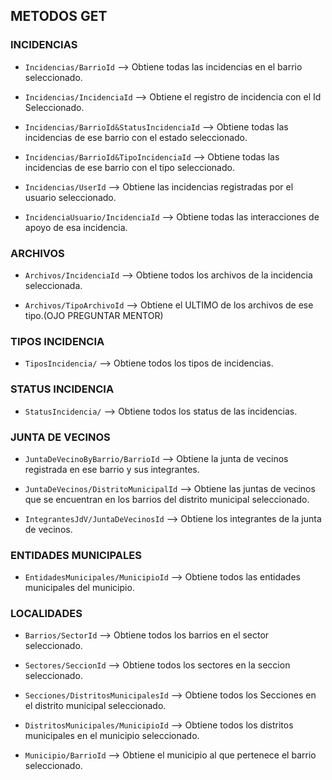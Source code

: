 ## METODOS GET

### INCIDENCIAS

- `Incidencias/BarrioId` --> Obtiene todas las incidencias en el barrio seleccionado.

- `Incidencias/IncidenciaId` --> Obtiene el registro de incidencia con el Id Seleccionado.

- `Incidencias/BarrioId&StatusIncidenciaId` --> Obtiene todas las incidencias de ese barrio con  el estado seleccionado.

- `Incidencias/BarrioId&TipoIncidenciaId` --> Obtiene todas las incidencias de ese barrio con el tipo seleccionado.

- `Incidencias/UserId` --> Obtiene las incidencias registradas por el usuario seleccionado.

- `IncidenciaUsuario/IncidenciaId` --> Obtiene todas las interacciones de apoyo de esa incidencia.

### ARCHIVOS

- `Archivos/IncidenciaId` --> Obtiene todos los archivos de la incidencia seleccionada.

- `Archivos/TipoArchivoId` --> Obtiene el ULTIMO de los archivos de ese tipo.(OJO PREGUNTAR MENTOR)

### TIPOS INCIDENCIA

- `TiposIncidencia/` --> Obtiene todos los tipos de incidencias.

### STATUS INCIDENCIA

- `StatusIncidencia/` --> Obtiene todos los status de las incidencias.

### JUNTA DE VECINOS

- `JuntaDeVecinoByBarrio/BarrioId` --> Obtiene la junta de vecinos registrada en ese barrio y sus integrantes.

- `JuntaDeVecinos/DistritoMunicipalId` --> Obtiene las juntas de vecinos que se encuentran en los barrios del distrito municipal seleccionado.

- `IntegrantesJdV/JuntaDeVecinosId` --> Obtiene los integrantes de la junta de vecinos.

### ENTIDADES MUNICIPALES


- `EntidadesMunicipales/MunicipioId` --> Obtiene todos las entidades municipales del municipio.

### LOCALIDADES

- `Barrios/SectorId` --> Obtiene todos los barrios en el sector seleccionado.

- `Sectores/SeccionId` --> Obtiene todos los sectores en la seccion seleccionado.

- `Secciones/DistritosMunicipalesId` --> Obtiene todos los Secciones en el distrito municipal seleccionado.

- `DistritosMunicipales/MunicipioId` --> Obtiene todos los distritos municipales en el municipio seleccionado.

- `Municipio/BarrioId` --> Obtiene el municipio al que pertenece el barrio seleccionado.


